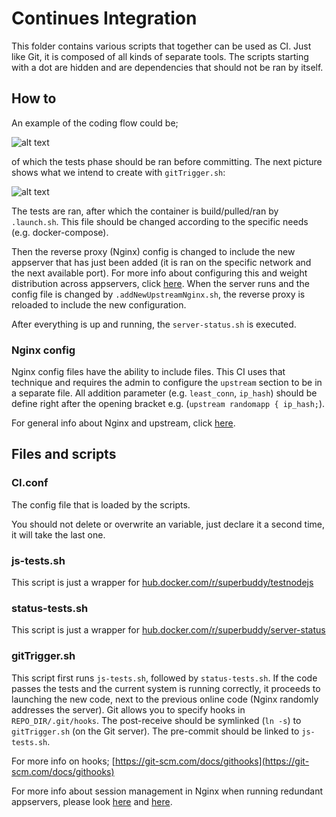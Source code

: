 # Continues Integration

This folder contains various scripts that together can be used as CI.
Just like Git, it is composed of all kinds of separate tools.
The scripts starting with a dot are hidden
and are dependencies that should not be ran by itself.

## How to
An example of the coding flow could be;

![alt text](gitflow.png "drawn with draw.io by svlentink")

of which the tests phase should be ran before committing.
The next picture shows what we intend to create with `gitTrigger.sh`:

![alt text](build.png "drawn with draw.io by svlentink")

The tests are ran,
after which the container is build/pulled/ran by `.launch.sh`.
This file should be changed according to the specific needs (e.g. docker-compose).

Then the reverse proxy (Nginx) config is changed to include the new appserver
that has just been added
(it is ran on the specific network and the next available port).
For more info about configuring this and weight distribution across appservers,
click [here](http://nginx.org/en/docs/http/load_balancing.html).
When the server runs and the config file is changed by `.addNewUpstreamNginx.sh`,
the reverse proxy is reloaded to include the new configuration.

After everything is up and running, the `server-status.sh` is executed.

### Nginx config
Nginx config files have the ability to include files.
This CI uses that technique and requires the admin to configure the
`upstream` section to be in a separate file.
All addition parameter (e.g. `least_conn`, `ip_hash`)
should be define right after the opening bracket
e.g. (`upstream randomapp { ip_hash;`).

For general info about Nginx and upstream, click
[here](http://nginx.org/en/docs/http/load_balancing.html).


## Files and scripts

### CI.conf
The config file that is loaded by the scripts.

You should not delete or overwrite an variable,
just declare it a second time, it will take the last one.

### js-tests.sh
This script is just a wrapper for [hub.docker.com/r/superbuddy/testnodejs](https://hub.docker.com/r/superbuddy/testnodejs)

### status-tests.sh
This script is just a wrapper for
[hub.docker.com/r/superbuddy/server-status](https://hub.docker.com/r/superbuddy/server-status)

### gitTrigger.sh
This script first runs `js-tests.sh`, followed by `status-tests.sh`.
If the code passes the tests and the current system is running correctly,
it proceeds to launching the new code, next to the previous online code (Nginx randomly addresses the server).
Git allows you to specify hooks in `REPO_DIR/.git/hooks`.
The post-receive should be symlinked (`ln -s`) to `gitTrigger.sh` (on the Git server).
The pre-commit should be linked to `js-tests.sh`.

For more info on hooks; [https://git-scm.com/docs/githooks](https://git-scm.com/docs/githooks)

For more info about session management in Nginx when running redundant appservers,
please look [here](http://nginx.org/en/docs/http/load_balancing.html#nginx_load_balancing_with_ip_hash)
and [here](https://www.nginx.com/products/session-persistence/).
